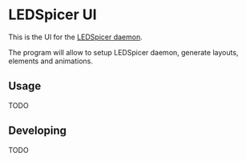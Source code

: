 # LEDSpicer UI

This is the UI for the [LEDSpicer daemon](https://github.com/meduzapat/LEDSpicer "LEDSpicer Project").

The program will allow to setup LEDSpicer daemon, generate layouts, elements and animations.

## Usage

TODO

## Developing

TODO
